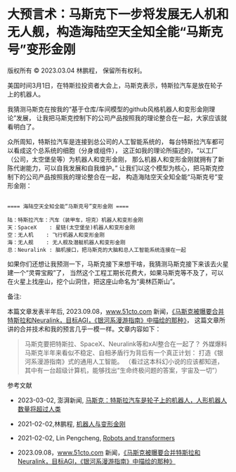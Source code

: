 # 大预言术：马斯克下一步将发展无人机和无人舰，构造海陆空天全知全能“马斯克号”变形金刚

版权所有 © 2023.03.04 林鹏程， 保留所有权利。

美国时间3月1日，在特斯拉投资者大会上，马斯克表示，特斯拉汽车是放在轮子上的机器人。

我猜测马斯克在按我的“基于仓库/车间模型的github风格机器人和变形金刚理论”发展，
让我把马斯克控制下的公司产品按照我的理论整合在一起，大家应该就看明白了。

众所周知，特斯拉汽车是连接到总公司的人工智能系统的，
每台特斯拉汽车都可以看成这个总系统的细胞（分身或组件），
这正如我的理论所描述的，“以工厂（公司，太空堡垒等）为机器人和变形金刚，
那么机器人和变形金刚就拥有了新陈代谢能力，可以自我发展和自我维护。”
让我们以这个模型为核心，把马斯克控制下的公司产品按照我的理论整合在一起，
构造海陆空天全知全能“马斯克号”变形金刚：

```

==== 海陆空天全知全能“马斯克号”变形金刚 ====

陆：特斯拉汽车：汽车（装甲车，坦克）机器人和变形金刚
天：SpaceX    : 星链(太空堡垒)机器人和变形金刚
空：无人机    : 飞行机器人和变形金刚
海：无人舰    : 无人舰及潜艇机器人和变形金刚
总：Neuralink : 脑机接口，把马斯克的大脑和总人工智能系统连接在一起

```

如果你们还想让我预测一下，马斯克接下来想干啥，我猜测马斯克接下来该去火星建一个“灵霄宝殿”了，
当然这个工程工期长花费大，如果马斯克等不及了，可以在火星上找座山，挖个山洞住，把这座山命名为“奥林匹斯山”。

备注:

本篇文章发表半年后, 2023.09.08，www.51cto.com 新闻，[《马斯克被曝要合并特斯拉和Neuralink，目标AGI，《银河系漫游指南》中描绘的那种》](https://www.51cto.com/article/766022.html)，
这篇文章所讲的合并技术和我的预言几乎一模一样。文章内容如下：

> 马斯克要把特斯拉、SpaceX、Neuralink等和xAI整合在一起了？
> 外媒爆料马斯克半年来看似不稳定、自相矛盾行为背后有一个真正计划：
> 打造《银河系漫游指南》式的通用人工智能。
> （看过这本科幻小说的应该都知道，其中有一台超级计算机，能够找出“生命终极问题的答案，宇宙及一切”）

参考文献

- 2023-03-02, 澎湃新闻, [马斯克：特斯拉汽车是轮子上的机器人，人形机器人数量将超过人类](https://www.163.com/news/article/HUQGOA0E0001899O.html)

- 2021-02-02,林鹏程, [机器人与变形金刚](https://github.com/linpengcheng/PurefunctionPipelineDataflow/blob/master/Readme_Chinese.md#%E6%9C%BA%E5%99%A8%E4%BA%BA%E4%B8%8E%E5%8F%98%E5%BD%A2%E9%87%91%E5%88%9A)

- 2021-02-02,  Lin Pengcheng, [Robots and transformers](https://github.com/linpengcheng/PurefunctionPipelineDataflow#Robots-and-transformers)

- 2023.09.08，www.51cto.com 新闻，[《马斯克被曝要合并特斯拉和Neuralink，目标AGI，《银河系漫游指南》中描绘的那种》](https://www.51cto.com/article/766022.html)

